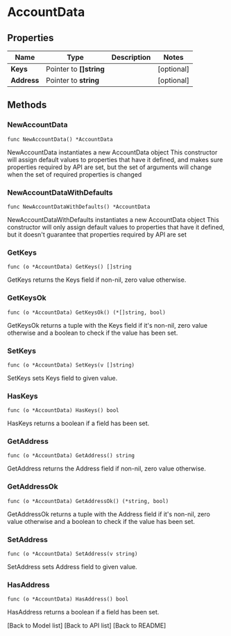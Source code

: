 # AccountData

## Properties

| Name        | Type                     | Description | Notes       |
| ----------- | ------------------------ | ----------- | ----------- |
| **Keys**    | Pointer to **\[]string** |             | \[optional] |
| **Address** | Pointer to **string**    |             | \[optional] |

## Methods

### NewAccountData

`func NewAccountData() *AccountData`

NewAccountData instantiates a new AccountData object This constructor will assign default values to properties that have it defined, and makes sure properties required by API are set, but the set of arguments will change when the set of required properties is changed

### NewAccountDataWithDefaults

`func NewAccountDataWithDefaults() *AccountData`

NewAccountDataWithDefaults instantiates a new AccountData object This constructor will only assign default values to properties that have it defined, but it doesn't guarantee that properties required by API are set

### GetKeys

`func (o *AccountData) GetKeys() []string`

GetKeys returns the Keys field if non-nil, zero value otherwise.

### GetKeysOk

`func (o *AccountData) GetKeysOk() (*[]string, bool)`

GetKeysOk returns a tuple with the Keys field if it's non-nil, zero value otherwise and a boolean to check if the value has been set.

### SetKeys

`func (o *AccountData) SetKeys(v []string)`

SetKeys sets Keys field to given value.

### HasKeys

`func (o *AccountData) HasKeys() bool`

HasKeys returns a boolean if a field has been set.

### GetAddress

`func (o *AccountData) GetAddress() string`

GetAddress returns the Address field if non-nil, zero value otherwise.

### GetAddressOk

`func (o *AccountData) GetAddressOk() (*string, bool)`

GetAddressOk returns a tuple with the Address field if it's non-nil, zero value otherwise and a boolean to check if the value has been set.

### SetAddress

`func (o *AccountData) SetAddress(v string)`

SetAddress sets Address field to given value.

### HasAddress

`func (o *AccountData) HasAddress() bool`

HasAddress returns a boolean if a field has been set.

\[Back to Model list] \[Back to API list] \[Back to README]
